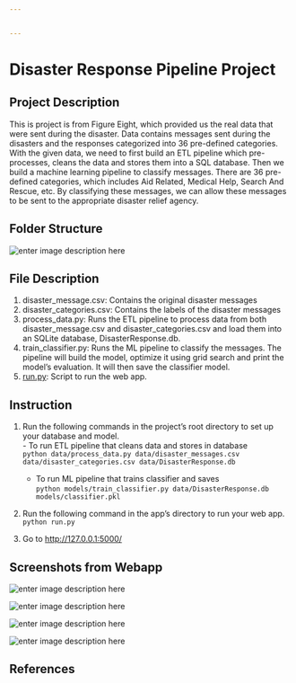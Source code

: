 ```yaml
---


---
```


<h1 id="disaster-response-pipeline-project">Disaster Response Pipeline Project</h1>
<h2 id="project-description">Project Description</h2>
<p>This is project is from Figure Eight, which provided us the real data that were sent during the disaster. Data contains messages sent during the disasters and the responses categorized into 36 pre-defined categories. With the given data, we need to first build an ETL pipeline which pre-processes, cleans the data and stores them into a SQL database. Then we build a machine learning pipeline to classify messages. There are 36 pre-defined categories, which includes Aid Related, Medical Help, Search And Rescue, etc. By classifying these messages, we can allow these messages to be sent to the appropriate disaster relief agency.</p>
<h2 id="folder-structure">Folder Structure</h2>
<p><img title="Folder Structure" alt="enter image description here" src="https://lh3.googleusercontent.com/yAEDhBUmXVDgyz7Lt5UajI4SSF32rxT4AvO47MGyQiXy2qu7mpjuyeiz5_HIB0Q4FhpN7777JUK_"></p>
<h2 id="file-description">File Description</h2>
<ol>
<li>disaster_message.csv: Contains the original disaster messages</li>
<li>disaster_categories.csv: Contains the labels of the disaster messages</li>
<li>process_data.py: Runs the ETL pipeline to process data from both disaster_message.csv and disaster_categories.csv and load them into an SQLite database, DisasterResponse.db.</li>
<li>train_classifier.py: Runs the ML pipeline to classify the messages. The pipeline will build the model, optimize it using grid search and print the model’s evaluation. It will then save the classifier model.</li>
<li><a href="http://run.py">run.py</a>: Script to run the web app.</li>
</ol>
<h2 id="instruction">Instruction</h2>
<ol>
<li>
<p>Run the following commands in the project’s root directory to set up your database and model.<br>
- To run ETL pipeline that cleans data and stores in database<br>
<code>python data/process_data.py data/disaster_messages.csv data/disaster_categories.csv data/DisasterResponse.db</code></p>
<ul>
<li>To run ML pipeline that trains classifier and saves<br>
<code>python models/train_classifier.py data/DisasterResponse.db models/classifier.pkl</code></li>
</ul>
</li>
<li>
<p>Run the following command in the app’s directory to run your web app.<br>
<code>python run.py</code></p>
</li>
<li>
<p>Go to <a href="http://127.0.0.1:5000/">http://127.0.0.1:5000/</a></p>
</li>
</ol>
<h2 id="screenshots-from-webapp">Screenshots from Webapp</h2>
<p><img title="Message Genres" alt="enter image description here" src="https://lh3.googleusercontent.com/VlfQwUOuKHNqVvAQ0qwj7CZnREphUhbpoeqxVLpqv-rZnMTZP0mS3W3eUGHQSOiRoRUFnCgw5V3a"></p>
<p><img title="Message Categories Distribution" alt="enter image description here" src="https://lh3.googleusercontent.com/RdioVfNaSvXysKrEbMXmWRrl-YrlXtrmXoTBGN0EFTt4A48qxFT3WxO0SSQD1W9HpJTEll19Jzy0"></p>
<p><img title="Top 10 Categories" alt="enter image description here" src="https://lh3.googleusercontent.com/QeI4Kryvmmn3LJX0xjbRHnMf6w0rptDyY4Ef3s2N_sNEZg6PROUmom3mR-Ny722PsutW4nh2TPRG"></p>
<p><img title="Disaster Response Webapp" alt="enter image description here" src="https://lh3.googleusercontent.com/gvwNREL63jZO9dh5Aht0Z1E9RqBvl6LK28qnnD8T2GSKPFrMlIZWixPbrN2lyOruzwn8jKpJVc6n"></p>
<h2 id="references">References</h2>

